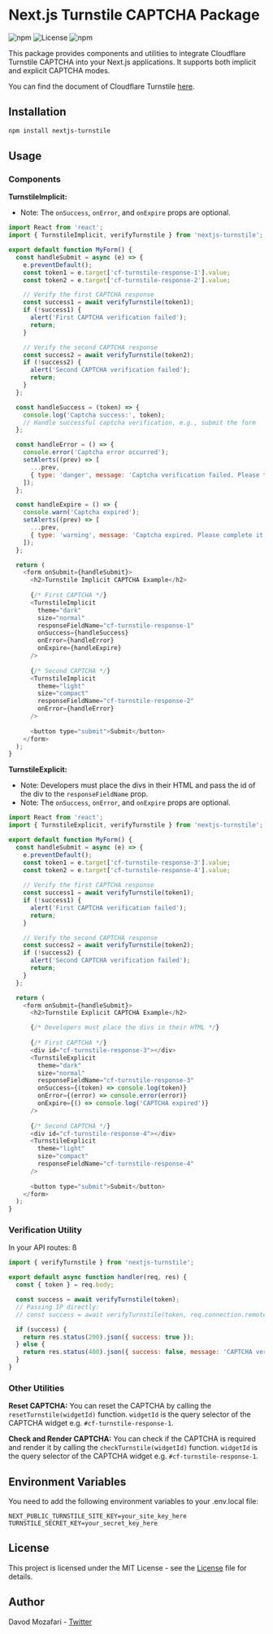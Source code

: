 # Next.js Turnstile CAPTCHA Package
![npm](https://img.shields.io/npm/v/nextjs-turnstile)
![License](https://img.shields.io/npm/l/nextjs-turnstile)
![npm](https://img.shields.io/npm/dw/nextjs-turnstile)

This package provides components and utilities to integrate Cloudflare Turnstile CAPTCHA into your Next.js applications. It supports both implicit and explicit CAPTCHA modes.

You can find the document of Cloudflare Turnstile [here](https://developers.cloudflare.com/turnstile/get-started/client-side-rendering/).

## Installation

```bash
npm install nextjs-turnstile
```

## Usage

### Components
**TurnstileImplicit:**
- Note: The `onSuccess`, `onError`, and `onExpire` props are optional.

```javascript
import React from 'react';
import { TurnstileImplicit, verifyTurnstile } from 'nextjs-turnstile';

export default function MyForm() {
  const handleSubmit = async (e) => {
    e.preventDefault();
    const token1 = e.target['cf-turnstile-response-1'].value;
    const token2 = e.target['cf-turnstile-response-2'].value;

    // Verify the first CAPTCHA response
    const success1 = await verifyTurnstile(token1);
    if (!success1) {
      alert('First CAPTCHA verification failed');
      return;
    }

    // Verify the second CAPTCHA response
    const success2 = await verifyTurnstile(token2);
    if (!success2) {
      alert('Second CAPTCHA verification failed');
      return;
    }
  };

  const handleSuccess = (token) => {
    console.log('Captcha success:', token);
    // Handle successful captcha verification, e.g., submit the form
  };

  const handleError = () => {
    console.error('Captcha error occurred');
    setAlerts((prev) => [
      ...prev,
      { type: 'danger', message: 'Captcha verification failed. Please try again.' },
    ]);
  };

  const handleExpire = () => {
    console.warn('Captcha expired');
    setAlerts((prev) => [
      ...prev,
      { type: 'warning', message: 'Captcha expired. Please complete it again.' },
    ]);
  };

  return (
    <form onSubmit={handleSubmit}>
      <h2>Turnstile Implicit CAPTCHA Example</h2>
      
      {/* First CAPTCHA */}
      <TurnstileImplicit
        theme="dark"
        size="normal"
        responseFieldName="cf-turnstile-response-1"
        onSuccess={handleSuccess}
        onError={handleError}
        onExpire={handleExpire}
      />
      
      {/* Second CAPTCHA */}
      <TurnstileImplicit
        theme="light"
        size="compact"
        responseFieldName="cf-turnstile-response-2"
        onError={handleError}
      />
      
      <button type="submit">Submit</button>
    </form>
  );
}
```

**TurnstileExplicit:**
- Note: Developers must place the divs in their HTML and pass the id of the div to the `responseFieldName` prop.
- Note: The `onSuccess`, `onError`, and `onExpire` props are optional.
```javascript
import React from 'react';
import { TurnstileExplicit, verifyTurnstile } from 'nextjs-turnstile';

export default function MyForm() {
  const handleSubmit = async (e) => {
    e.preventDefault();
    const token1 = e.target['cf-turnstile-response-3'].value;
    const token2 = e.target['cf-turnstile-response-4'].value;
    
    // Verify the first CAPTCHA response
    const success1 = await verifyTurnstile(token1);
    if (!success1) {
      alert('First CAPTCHA verification failed');
      return;
    }

    // Verify the second CAPTCHA response
    const success2 = await verifyTurnstile(token2);
    if (!success2) {
      alert('Second CAPTCHA verification failed');
      return;
    }
  };

  return (
    <form onSubmit={handleSubmit}>
      <h2>Turnstile Explicit CAPTCHA Example</h2>

      {/* Developers must place the divs in their HTML */}
      
      {/* First CAPTCHA */}
      <div id="cf-turnstile-response-3"></div>
      <TurnstileExplicit
        theme="dark"
        size="normal"
        responseFieldName="cf-turnstile-response-3"
        onSuccess={(token) => console.log(token)}
        onError={(error) => console.error(error)}
        onExpire={() => console.log('CAPTCHA expired')}
      />
      
      {/* Second CAPTCHA */}
      <div id="cf-turnstile-response-4"></div>
      <TurnstileExplicit
        theme="light"
        size="compact"
        responseFieldName="cf-turnstile-response-4"
      />
      
      <button type="submit">Submit</button>
    </form>
  );
}
```

### Verification Utility
In your API routes:
ß
```javascript
import { verifyTurnstile } from 'nextjs-turnstile';

export default async function handler(req, res) {
  const { token } = req.body;

  const success = await verifyTurnstile(token);
  // Passing IP directly:
  // const success = await verifyTurnstile(token, req.connection.remoteAddress);

  if (success) {
    return res.status(200).json({ success: true });
  } else {
    return res.status(400).json({ success: false, message: 'CAPTCHA verification failed' });
  }
}
```

### Other Utilities
**Reset CAPTCHA:** You can reset the CAPTCHA by calling the `resetTurnstile(widgetId)` function.
`widgetId` is the query selector of the CAPTCHA widget e.g. `#cf-turnstile-response-1`.

**Check and Render CAPTCHA:** You can check if the CAPTCHA is required and render it by calling the `checkTurnstile(widgetId)` function.
`widgetId` is the query selector of the CAPTCHA widget e.g. `#cf-turnstile-response-1`.


## Environment Variables
You need to add the following environment variables to your .env.local file:

```plaintext
NEXT_PUBLIC_TURNSTILE_SITE_KEY=your_site_key_here
TURNSTILE_SECRET_KEY=your_secret_key_here
```

## License
This project is licensed under the MIT License - see the [License](./License) file for details.


## Author
Davod Mozafari - [Twitter](https://twitter.com/davodmozafari)
